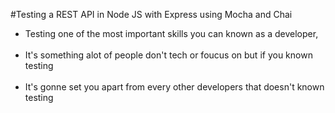 #Testing a REST API in Node JS with Express using Mocha and Chai

<ul>
<li>Testing one of the most important skills you can known as a developer, </li> <br>
<li>It's something alot of people don't tech or foucus on but if you known testing  </li> <br>
<li>It's gonne set you apart from every other developers that doesn't known testing  </li> <br>
</ul>

